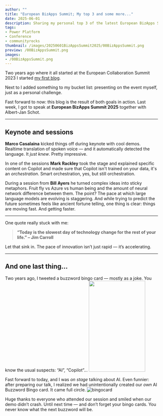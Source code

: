 ```yaml
---
author: ""
title: "European BizApps Summit; My top 3 and some more..."
date: 2025-06-01
description: Sharing my personal top 3 of the latest European BizApps Summit 
tags:
- Power Platform
- Conference
- communityrocks
thumbnail: /images/20250601BizAppsSummit2025/00BizAppsSummit.png
preview: /00BizAppsSummit.png
images: 
- /00BizAppsSummit.png
---
```




Two years ago where it all started at the European Collaboration Summit 2023 I started [my first blog](/blog/20230525-collaborationsummit2023/).

Next to I added something to my bucket list: presenting on the event myself, just as a personal challenge. 

Fast forward to now: this blog is the result of both goals in action. Last week, I got to speak at **European BizApps Summit 2025** together with Albert-Jan Schot. 

---

## Keynote and sessions

**Marco Casalaina** kicked things off during keynote with cool demos. Realtime translation of spoken voice — and it automatically detected the language. It *just knew*. Pretty impressive. 

In one of the sessions **Mark Rackley** took the stage and explained specific content on Copilot and made sure that Copilot isn't trained on your data, it's an *orchestration*. Smart orchestration, yes, but still orchestration. 

During a session from **Bill Ayers** he turned complex ideas into sticky metaphors. Fruit fly vs Azure vs human being and the amount of neural network difference between them. The point? The pace at which large language models are evolving is staggering. And while trying to predict the future sometimes feels like ancient fortune telling, one thing is clear: things are moving fast. And getting faster.

---

One quote really stuck with me:

> **“Today is the slowest day of technology change for the rest of your life.” – Jim Carroll**

Let that sink in. The pace of innovation isn’t just rapid — it’s accelerating.

---

## And one last thing...
Two years ago, I tweeted a buzzword bingo card — mostly as a joke. You know the usual suspects: “AI”, “Copilot”... 
<img src="/images/20250601BizAppsSummit2025/bingotweet.jpg" width="186" height="300">

Fast forward to today, and I was *on stage* talking about AI. Even funnier: after preparing our talk, I realized we had unintentionally created our *own* AI Buzzword Bingo card. It came full circle.
![bingocard](/images/20250601BizAppsSummit2025/buzzwordbingo.png)


Huge thanks to everyone who attended our session and smiled when our demo didn’t crash. Until next time — and don’t forget your bingo cards. You never know what the next buzzword will be.
